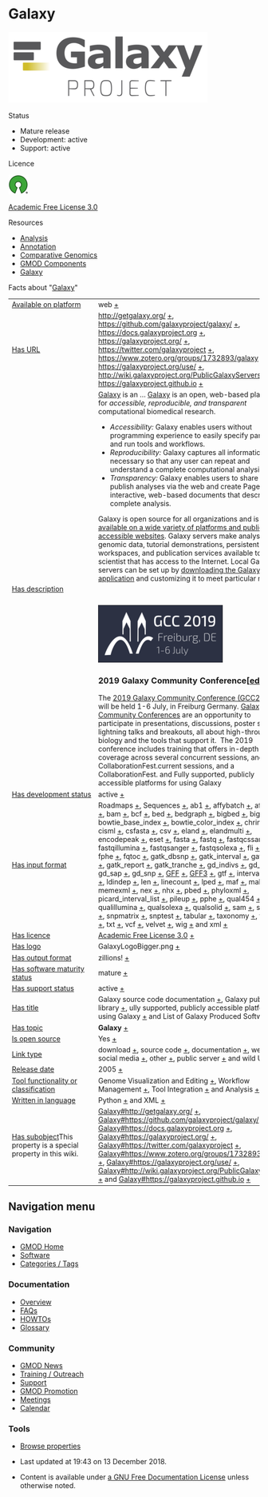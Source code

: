



<span id="top"></span>




# <span dir="auto">Galaxy</span>










<img
src="https://raw.githubusercontent.com/GMOD/gmod.github.io/main/mediawiki/images/thumb/c/c7/GalaxyLogoBigger.png/400px-GalaxyLogoBigger.png"
srcset="https://raw.githubusercontent.com/GMOD/gmod.github.io/main/mediawiki/images/thumb/c/c7/GalaxyLogoBigger.png/600px-GalaxyLogoBigger.png 1.5x, https://raw.githubusercontent.com/GMOD/gmod.github.io/main/mediawiki/images/thumb/c/c7/GalaxyLogoBigger.png/800px-GalaxyLogoBigger.png 2x"
width="400" height="142" alt="Galaxy logo" />



Status



- Mature release
- Development: active
- Support: active



Licence


<a href="http://opensource.org/" rel="nofollow"><img
src="https://raw.githubusercontent.com/GMOD/gmod.github.io/main/mediawiki/images/thumb/6/66/Osi_symbol.png/40px-Osi_symbol.png"
srcset="https://raw.githubusercontent.com/GMOD/gmod.github.io/main/mediawiki/images/thumb/6/66/Osi_symbol.png/60px-Osi_symbol.png 1.5x, https://raw.githubusercontent.com/GMOD/gmod.github.io/main/mediawiki/images/thumb/6/66/Osi_symbol.png/80px-Osi_symbol.png 2x"
width="40" height="39" alt="} is open source" /></a>



<a href="http://opensource.org/licenses/AFL-3.0" class="external text"
rel="nofollow">Academic Free License 3.0</a>



Resources




- [Analysis](Category%253AAnalysis "Category%253AAnalysis")
- [Annotation](Category%253AAnnotation "Category%253AAnnotation")
- [Comparative
  Genomics](Category%253AComparative_Genomics "Category%253AComparative Genomics")
- [GMOD Components](Category%253AGMOD_Components "Category%253AGMOD Components")
- [Galaxy](Category%253AGalaxy "Category%253AGalaxy")



<span class="smwfactboxhead">Facts about
"<span class="swmfactboxheadbrowse">[Galaxy](Special%253ABrowse/Galaxy "Special%253ABrowse/Galaxy")</span>"</span>

<table class="smwfacttable">
<colgroup>
<col style="width: 50%" />
<col style="width: 50%" />
</colgroup>
<tbody>
<tr class="odd row-odd">
<td class="smwpropname"><a href="Property%253AAvailable_on_platform"
title="Property:Available on platform">Available on platform</a></td>
<td class="smwprops">web <span class="smwsearch"><a
href="Special%253ASearchByProperty/Available-20on-20platform/web"
title="Special%253ASearchByProperty/Available-20on-20platform/web">+</a></span></td>
</tr>
<tr class="even row-even">
<td class="smwpropname"><a href="Property%253AHas_URL"
title="Property:Has URL">Has URL</a></td>
<td class="smwprops"><a href="http://getgalaxy.org/"
class="external free" rel="nofollow">http://getgalaxy.org/</a> <span
class="smwsearch"><a
href="Special%253ASearchByProperty/Has-20URL/http%253A-2F-2Fgetgalaxy.org-2F"
title="Special%253ASearchByProperty/Has-20URL/http%253A-2F-2Fgetgalaxy.org-2F">+</a></span>,
<a href="https://github.com/galaxyproject/galaxy/" class="external free"
rel="nofollow">https://github.com/galaxyproject/galaxy/</a> <span
class="smwsearch"><a
href="Special%253ASearchByProperty/Has-20URL/https%253A-2F-2Fgithub.com-2Fgalaxyproject-2Fgalaxy-2F"
title="Special%253ASearchByProperty/Has-20URL/https%253A-2F-2Fgithub.com-2Fgalaxyproject-2Fgalaxy-2F">+</a></span>,
<a href="https://docs.galaxyproject.org" class="external free"
rel="nofollow">https://docs.galaxyproject.org</a> <span
class="smwsearch"><a
href="Special%253ASearchByProperty/Has-20URL/https%253A-2F-2Fdocs.galaxyproject.org"
title="Special%253ASearchByProperty/Has-20URL/https%253A-2F-2Fdocs.galaxyproject.org">+</a></span>,
<a href="https://galaxyproject.org/" class="external free"
rel="nofollow">https://galaxyproject.org/</a> <span class="smwsearch"><a
href="Special%253ASearchByProperty/Has-20URL/https%253A-2F-2Fgalaxyproject.org-2F"
title="Special%253ASearchByProperty/Has-20URL/https%253A-2F-2Fgalaxyproject.org-2F">+</a></span>,
<a href="https://twitter.com/galaxyproject" class="external free"
rel="nofollow">https://twitter.com/galaxyproject</a> <span
class="smwsearch"><a
href="Special%253ASearchByProperty/Has-20URL/https%253A-2F-2Ftwitter.com-2Fgalaxyproject"
title="Special%253ASearchByProperty/Has-20URL/https%253A-2F-2Ftwitter.com-2Fgalaxyproject">+</a></span>,
<a href="https://www.zotero.org/groups/1732893/galaxy"
class="external free"
rel="nofollow">https://www.zotero.org/groups/1732893/galaxy</a> <span
class="smwsearch"><a
href="Special%253ASearchByProperty/Has-20URL/https%253A-2F-2Fwww.zotero.org-2Fgroups-2F1732893-2Fgalaxy"
title="Special%253ASearchByProperty/Has-20URL/https%253A-2F-2Fwww.zotero.org-2Fgroups-2F1732893-2Fgalaxy">+</a></span>,
<a href="https://galaxyproject.org/use/" class="external free"
rel="nofollow">https://galaxyproject.org/use/</a> <span
class="smwsearch"><a
href="Special%253ASearchByProperty/Has-20URL/https%253A-2F-2Fgalaxyproject.org-2Fuse-2F"
title="Special%253ASearchByProperty/Has-20URL/https%253A-2F-2Fgalaxyproject.org-2Fuse-2F">+</a></span>,
<a href="http://wiki.galaxyproject.org/PublicGalaxyServers"
class="external free"
rel="nofollow">http://wiki.galaxyproject.org/PublicGalaxyServers</a>
<span class="smwsearch"><a
href="Special%253ASearchByProperty/Has-20URL/http%253A-2F-2Fwiki.galaxyproject.org-2FPublicGalaxyServers"
title="Special%253ASearchByProperty/Has-20URL/http%253A-2F-2Fwiki.galaxyproject.org-2FPublicGalaxyServers">+</a></span>
and <a href="https://galaxyproject.github.io" class="external free"
rel="nofollow">https://galaxyproject.github.io</a> <span
class="smwsearch"><a
href="Special%253ASearchByProperty/Has-20URL/https%253A-2F-2Fgalaxyproject.github.io"
title="Special%253ASearchByProperty/Has-20URL/https%253A-2F-2Fgalaxyproject.github.io">+</a></span></td>
</tr>
<tr class="odd row-odd">
<td class="smwpropname"><a href="Property%253AHas_description"
title="Property:Has description">Has description</a></td>
<td class="smwprops"><a href="https://galaxyproject.org/"
class="external text" rel="nofollow">Galaxy</a> is an <span
class="smw-highlighter" data-type="2" data-state="persistent"
data-title="Information"><span class="smwtext"> … </span><span
class="smwttcontent"><a href="https://galaxyproject.org/"
class="external text" rel="nofollow">Galaxy</a> is an open, web-based
platform for <em>accessible, reproducible, and transparent</em>
computational biomedical research. </span></span>
<ul>
<li><em>Accessibility:</em> Galaxy enables users without programming
experience to easily specify parameters and run tools and
workflows.</li>
<li><em>Reproducibility:</em> Galaxy captures all information necessary
so that any user can repeat and understand a complete computational
analysis.</li>
<li><em>Transparency:</em> Galaxy enables users to share and publish
analyses via the web and create Pages--interactive, web-based documents
that describe a complete analysis.</li>
</ul>
<p>Galaxy is open source for all organizations and is <a
href="https://galaxyproject.org/use/" class="external text"
rel="nofollow">available on a wide variety of platforms and publicly
accessible websites</a>. Galaxy servers make analysis tools, genomic
data, tutorial demonstrations, persistent workspaces, and publication
services available to any scientist that has access to the Internet.
Local Galaxy servers can be set up by <a href="http://getgalaxy.org/"
class="external text" rel="nofollow">downloading the Galaxy
application</a> and customizing it to meet particular needs.</p>
<p><br />
</p>

<img
src="https://raw.githubusercontent.com/GMOD/gmod.github.io/main/mediawiki/images/thumb/e/ed/GCC2019Logo.png/250px-GCC2019Logo.png"
srcset="https://raw.githubusercontent.com/GMOD/gmod.github.io/main/mediawiki/images/e/ed/GCC2019Logo.png 1.5x, https://raw.githubusercontent.com/GMOD/gmod.github.io/main/mediawiki/images/e/ed/GCC2019Logo.png 2x"
width="250" height="115"
alt="link=https://galaxyproject.org/events/gcc2019/ 2019 Galaxy Community Conference" />

<h3 id="galaxy-community-conferenceedit"><span
id="2019_Galaxy_Community_Conference" class="mw-headline">2019 Galaxy
Community Conference</span><span class="mw-editsection"><span
class="mw-editsection-bracket">[</span><a
href="http://gmod.org/mediawiki/index.php?title=Galaxy&amp;action=edit&amp;section=1"
title="Edit section: 2019 Galaxy Community Conference">edit</a><span
class="mw-editsection-bracket">]</span></span></h3>
The <a href="https://galaxyproject.org/events/gcc2019"
class="external text" rel="nofollow">2019 Galaxy Community Conference
(GCC2019)</a> will be held 1-6 July, in Freiburg Germany. <a
href="https://galaxyproejct.org/gcc2" class="external text"
rel="nofollow">Galaxy Community Conferences</a> are an opportunity to
participate in presentations, discussions, poster sessions, lightning
talks and breakouts, all about high-throughput biology and the tools
that support it.  The 2019 conference includes training that offers
in-depth topic coverage across several concurrent sessions, and a
CollaborationFest.current sessions, and a CollaborationFest.  and Fully supported,
publicly accessible platforms for using Galaxy </td>
</tr>
<tr class="even row-even">
<td class="smwpropname"><a href="Property%253AHas_development_status"
title="Property:Has development status">Has development status</a></td>
<td class="smwprops">active <span class="smwsearch"><a
href="Special%253ASearchByProperty/Has-20development-20status/active"
title="Special%253ASearchByProperty/Has-20development-20status/active">+</a></span></td>
</tr>
<tr class="odd row-odd">
<td class="smwpropname"><a href="Property%253AHas_input_format"
title="Property:Has input format">Has input format</a></td>
<td class="smwprops">Roadmaps <span class="smwsearch"><a
href="Special%253ASearchByProperty/Has-20input-20format/Roadmaps"
title="Special%253ASearchByProperty/Has-20input-20format/Roadmaps">+</a></span>,
Sequences <span class="smwsearch"><a
href="Special%253ASearchByProperty/Has-20input-20format/Sequences"
title="Special%253ASearchByProperty/Has-20input-20format/Sequences">+</a></span>,
ab1 <span class="smwsearch"><a
href="Special%253ASearchByProperty/Has-20input-20format/ab1"
title="Special%253ASearchByProperty/Has-20input-20format/ab1">+</a></span>,
affybatch <span class="smwsearch"><a
href="Special%253ASearchByProperty/Has-20input-20format/affybatch"
title="Special%253ASearchByProperty/Has-20input-20format/affybatch">+</a></span>,
afg <span class="smwsearch"><a
href="Special%253ASearchByProperty/Has-20input-20format/afg"
title="Special%253ASearchByProperty/Has-20input-20format/afg">+</a></span>,
axt <span class="smwsearch"><a
href="Special%253ASearchByProperty/Has-20input-20format/axt"
title="Special%253ASearchByProperty/Has-20input-20format/axt">+</a></span>,
bam <span class="smwsearch"><a
href="Special%253ASearchByProperty/Has-20input-20format/bam"
title="Special%253ASearchByProperty/Has-20input-20format/bam">+</a></span>,
bcf <span class="smwsearch"><a
href="Special%253ASearchByProperty/Has-20input-20format/bcf"
title="Special%253ASearchByProperty/Has-20input-20format/bcf">+</a></span>,
bed <span class="smwsearch"><a
href="Special%253ASearchByProperty/Has-20input-20format/bed"
title="Special%253ASearchByProperty/Has-20input-20format/bed">+</a></span>,
bedgraph <span class="smwsearch"><a
href="Special%253ASearchByProperty/Has-20input-20format/bedgraph"
title="Special%253ASearchByProperty/Has-20input-20format/bedgraph">+</a></span>,
bigbed <span class="smwsearch"><a
href="Special%253ASearchByProperty/Has-20input-20format/bigbed"
title="Special%253ASearchByProperty/Has-20input-20format/bigbed">+</a></span>,
bigwig <span class="smwsearch"><a
href="Special%253ASearchByProperty/Has-20input-20format/bigwig"
title="Special%253ASearchByProperty/Has-20input-20format/bigwig">+</a></span>,
bowtie_base_index <span class="smwsearch"><a
href="Special%253ASearchByProperty/Has-20input-20format/bowtie_base_index"
title="Special%253ASearchByProperty/Has-20input-20format/bowtie base index">+</a></span>,
bowtie_color_index <span class="smwsearch"><a
href="Special%253ASearchByProperty/Has-20input-20format/bowtie_color_index"
title="Special%253ASearchByProperty/Has-20input-20format/bowtie color index">+</a></span>,
chrint <span class="smwsearch"><a
href="Special%253ASearchByProperty/Has-20input-20format/chrint"
title="Special%253ASearchByProperty/Has-20input-20format/chrint">+</a></span>,
cisml <span class="smwsearch"><a
href="Special%253ASearchByProperty/Has-20input-20format/cisml"
title="Special%253ASearchByProperty/Has-20input-20format/cisml">+</a></span>,
csfasta <span class="smwsearch"><a
href="Special%253ASearchByProperty/Has-20input-20format/csfasta"
title="Special%253ASearchByProperty/Has-20input-20format/csfasta">+</a></span>,
csv <span class="smwsearch"><a
href="Special%253ASearchByProperty/Has-20input-20format/csv"
title="Special%253ASearchByProperty/Has-20input-20format/csv">+</a></span>,
eland <span class="smwsearch"><a
href="Special%253ASearchByProperty/Has-20input-20format/eland"
title="Special%253ASearchByProperty/Has-20input-20format/eland">+</a></span>,
elandmulti <span class="smwsearch"><a
href="Special%253ASearchByProperty/Has-20input-20format/elandmulti"
title="Special%253ASearchByProperty/Has-20input-20format/elandmulti">+</a></span>,
encodepeak <span class="smwsearch"><a
href="Special%253ASearchByProperty/Has-20input-20format/encodepeak"
title="Special%253ASearchByProperty/Has-20input-20format/encodepeak">+</a></span>,
eset <span class="smwsearch"><a
href="Special%253ASearchByProperty/Has-20input-20format/eset"
title="Special%253ASearchByProperty/Has-20input-20format/eset">+</a></span>,
fasta <span class="smwsearch"><a
href="Special%253ASearchByProperty/Has-20input-20format/fasta"
title="Special%253ASearchByProperty/Has-20input-20format/fasta">+</a></span>,
fastq <span class="smwsearch"><a
href="Special%253ASearchByProperty/Has-20input-20format/fastq"
title="Special%253ASearchByProperty/Has-20input-20format/fastq">+</a></span>,
fastqcssanger <span class="smwsearch"><a
href="Special%253ASearchByProperty/Has-20input-20format/fastqcssanger"
title="Special%253ASearchByProperty/Has-20input-20format/fastqcssanger">+</a></span>,
fastqillumina <span class="smwsearch"><a
href="Special%253ASearchByProperty/Has-20input-20format/fastqillumina"
title="Special%253ASearchByProperty/Has-20input-20format/fastqillumina">+</a></span>,
fastqsanger <span class="smwsearch"><a
href="Special%253ASearchByProperty/Has-20input-20format/fastqsanger"
title="Special%253ASearchByProperty/Has-20input-20format/fastqsanger">+</a></span>,
fastqsolexa <span class="smwsearch"><a
href="Special%253ASearchByProperty/Has-20input-20format/fastqsolexa"
title="Special%253ASearchByProperty/Has-20input-20format/fastqsolexa">+</a></span>,
fli <span class="smwsearch"><a
href="Special%253ASearchByProperty/Has-20input-20format/fli"
title="Special%253ASearchByProperty/Has-20input-20format/fli">+</a></span>,
fped <span class="smwsearch"><a
href="Special%253ASearchByProperty/Has-20input-20format/fped"
title="Special%253ASearchByProperty/Has-20input-20format/fped">+</a></span>,
fphe <span class="smwsearch"><a
href="Special%253ASearchByProperty/Has-20input-20format/fphe"
title="Special%253ASearchByProperty/Has-20input-20format/fphe">+</a></span>,
fqtoc <span class="smwsearch"><a
href="Special%253ASearchByProperty/Has-20input-20format/fqtoc"
title="Special%253ASearchByProperty/Has-20input-20format/fqtoc">+</a></span>,
gatk_dbsnp <span class="smwsearch"><a
href="Special%253ASearchByProperty/Has-20input-20format/gatk_dbsnp"
title="Special%253ASearchByProperty/Has-20input-20format/gatk dbsnp">+</a></span>,
gatk_interval <span class="smwsearch"><a
href="Special%253ASearchByProperty/Has-20input-20format/gatk_interval"
title="Special%253ASearchByProperty/Has-20input-20format/gatk interval">+</a></span>,
gatk_recal <span class="smwsearch"><a
href="Special%253ASearchByProperty/Has-20input-20format/gatk_recal"
title="Special%253ASearchByProperty/Has-20input-20format/gatk recal">+</a></span>,
gatk_report <span class="smwsearch"><a
href="Special%253ASearchByProperty/Has-20input-20format/gatk_report"
title="Special%253ASearchByProperty/Has-20input-20format/gatk report">+</a></span>,
gatk_tranche <span class="smwsearch"><a
href="Special%253ASearchByProperty/Has-20input-20format/gatk_tranche"
title="Special%253ASearchByProperty/Has-20input-20format/gatk tranche">+</a></span>,
gd_indivs <span class="smwsearch"><a
href="Special%253ASearchByProperty/Has-20input-20format/gd_indivs"
title="Special%253ASearchByProperty/Has-20input-20format/gd indivs">+</a></span>,
gd_ped <span class="smwsearch"><a
href="Special%253ASearchByProperty/Has-20input-20format/gd_ped"
title="Special%253ASearchByProperty/Has-20input-20format/gd ped">+</a></span>,
gd_sap <span class="smwsearch"><a
href="Special%253ASearchByProperty/Has-20input-20format/gd_sap"
title="Special%253ASearchByProperty/Has-20input-20format/gd sap">+</a></span>,
gd_snp <span class="smwsearch"><a
href="Special%253ASearchByProperty/Has-20input-20format/gd_snp"
title="Special%253ASearchByProperty/Has-20input-20format/gd snp">+</a></span>,
<a href="GFF" title="GFF">GFF</a> <span class="smwsearch"><a
href="Special%253ASearchByProperty/Has-20input-20format/-5B-5BGFF-5D-5D"
title="Special%253ASearchByProperty/Has-20input-20format/-5B-5BGFF-5D-5D">+</a></span>,
<a href="GFF3" title="GFF3">GFF3</a> <span class="smwsearch"><a
href="Special%253ASearchByProperty/Has-20input-20format/-5B-5BGFF3-5D-5D"
title="Special%253ASearchByProperty/Has-20input-20format/-5B-5BGFF3-5D-5D">+</a></span>,
gtf <span class="smwsearch"><a
href="Special%253ASearchByProperty/Has-20input-20format/gtf"
title="Special%253ASearchByProperty/Has-20input-20format/gtf">+</a></span>,
interval <span class="smwsearch"><a
href="Special%253ASearchByProperty/Has-20input-20format/interval"
title="Special%253ASearchByProperty/Has-20input-20format/interval">+</a></span>,
lav <span class="smwsearch"><a
href="Special%253ASearchByProperty/Has-20input-20format/lav"
title="Special%253ASearchByProperty/Has-20input-20format/lav">+</a></span>,
ldindep <span class="smwsearch"><a
href="Special%253ASearchByProperty/Has-20input-20format/ldindep"
title="Special%253ASearchByProperty/Has-20input-20format/ldindep">+</a></span>,
len <span class="smwsearch"><a
href="Special%253ASearchByProperty/Has-20input-20format/len"
title="Special%253ASearchByProperty/Has-20input-20format/len">+</a></span>,
linecount <span class="smwsearch"><a
href="Special%253ASearchByProperty/Has-20input-20format/linecount"
title="Special%253ASearchByProperty/Has-20input-20format/linecount">+</a></span>,
lped <span class="smwsearch"><a
href="Special%253ASearchByProperty/Has-20input-20format/lped"
title="Special%253ASearchByProperty/Has-20input-20format/lped">+</a></span>,
maf <span class="smwsearch"><a
href="Special%253ASearchByProperty/Has-20input-20format/maf"
title="Special%253ASearchByProperty/Has-20input-20format/maf">+</a></span>,
malist <span class="smwsearch"><a
href="Special%253ASearchByProperty/Has-20input-20format/malist"
title="Special%253ASearchByProperty/Has-20input-20format/malist">+</a></span>,
memexml <span class="smwsearch"><a
href="Special%253ASearchByProperty/Has-20input-20format/memexml"
title="Special%253ASearchByProperty/Has-20input-20format/memexml">+</a></span>,
nex <span class="smwsearch"><a
href="Special%253ASearchByProperty/Has-20input-20format/nex"
title="Special%253ASearchByProperty/Has-20input-20format/nex">+</a></span>,
nhx <span class="smwsearch"><a
href="Special%253ASearchByProperty/Has-20input-20format/nhx"
title="Special%253ASearchByProperty/Has-20input-20format/nhx">+</a></span>,
pbed <span class="smwsearch"><a
href="Special%253ASearchByProperty/Has-20input-20format/pbed"
title="Special%253ASearchByProperty/Has-20input-20format/pbed">+</a></span>,
phyloxml <span class="smwsearch"><a
href="Special%253ASearchByProperty/Has-20input-20format/phyloxml"
title="Special%253ASearchByProperty/Has-20input-20format/phyloxml">+</a></span>,
picard_interval_list <span class="smwsearch"><a
href="Special%253ASearchByProperty/Has-20input-20format/picard_interval_list"
title="Special%253ASearchByProperty/Has-20input-20format/picard interval list">+</a></span>,
pileup <span class="smwsearch"><a
href="Special%253ASearchByProperty/Has-20input-20format/pileup"
title="Special%253ASearchByProperty/Has-20input-20format/pileup">+</a></span>,
pphe <span class="smwsearch"><a
href="Special%253ASearchByProperty/Has-20input-20format/pphe"
title="Special%253ASearchByProperty/Has-20input-20format/pphe">+</a></span>,
qual454 <span class="smwsearch"><a
href="Special%253ASearchByProperty/Has-20input-20format/qual454"
title="Special%253ASearchByProperty/Has-20input-20format/qual454">+</a></span>,
qualillumina <span class="smwsearch"><a
href="Special%253ASearchByProperty/Has-20input-20format/qualillumina"
title="Special%253ASearchByProperty/Has-20input-20format/qualillumina">+</a></span>,
qualsolexa <span class="smwsearch"><a
href="Special%253ASearchByProperty/Has-20input-20format/qualsolexa"
title="Special%253ASearchByProperty/Has-20input-20format/qualsolexa">+</a></span>,
qualsolid <span class="smwsearch"><a
href="Special%253ASearchByProperty/Has-20input-20format/qualsolid"
title="Special%253ASearchByProperty/Has-20input-20format/qualsolid">+</a></span>,
sam <span class="smwsearch"><a
href="Special%253ASearchByProperty/Has-20input-20format/sam"
title="Special%253ASearchByProperty/Has-20input-20format/sam">+</a></span>,
scf <span class="smwsearch"><a
href="Special%253ASearchByProperty/Has-20input-20format/scf"
title="Special%253ASearchByProperty/Has-20input-20format/scf">+</a></span>,
sff <span class="smwsearch"><a
href="Special%253ASearchByProperty/Has-20input-20format/sff"
title="Special%253ASearchByProperty/Has-20input-20format/sff">+</a></span>,
snpmatrix <span class="smwsearch"><a
href="Special%253ASearchByProperty/Has-20input-20format/snpmatrix"
title="Special%253ASearchByProperty/Has-20input-20format/snpmatrix">+</a></span>,
snptest <span class="smwsearch"><a
href="Special%253ASearchByProperty/Has-20input-20format/snptest"
title="Special%253ASearchByProperty/Has-20input-20format/snptest">+</a></span>,
tabular <span class="smwsearch"><a
href="Special%253ASearchByProperty/Has-20input-20format/tabular"
title="Special%253ASearchByProperty/Has-20input-20format/tabular">+</a></span>,
taxonomy <span class="smwsearch"><a
href="Special%253ASearchByProperty/Has-20input-20format/taxonomy"
title="Special%253ASearchByProperty/Has-20input-20format/taxonomy">+</a></span>,
twobit <span class="smwsearch"><a
href="Special%253ASearchByProperty/Has-20input-20format/twobit"
title="Special%253ASearchByProperty/Has-20input-20format/twobit">+</a></span>,
txt <span class="smwsearch"><a
href="Special%253ASearchByProperty/Has-20input-20format/txt"
title="Special%253ASearchByProperty/Has-20input-20format/txt">+</a></span>,
vcf <span class="smwsearch"><a
href="Special%253ASearchByProperty/Has-20input-20format/vcf"
title="Special%253ASearchByProperty/Has-20input-20format/vcf">+</a></span>,
velvet <span class="smwsearch"><a
href="Special%253ASearchByProperty/Has-20input-20format/velvet"
title="Special%253ASearchByProperty/Has-20input-20format/velvet">+</a></span>,
wig <span class="smwsearch"><a
href="Special%253ASearchByProperty/Has-20input-20format/wig"
title="Special%253ASearchByProperty/Has-20input-20format/wig">+</a></span>
and xml <span class="smwsearch"><a
href="Special%253ASearchByProperty/Has-20input-20format/xml"
title="Special%253ASearchByProperty/Has-20input-20format/xml">+</a></span></td>
</tr>
<tr class="even row-even">
<td class="smwpropname"><a href="Property%253AHas_licence"
title="Property:Has licence">Has licence</a></td>
<td class="smwprops"><a href="http://opensource.org/licenses/AFL-3.0"
class="external text" rel="nofollow">Academic Free License 3.0</a> <span
class="smwsearch"><a
href="Special%253ASearchByProperty/Has-20licence/-5Bhttp%253A-2F-2Fopensource.org-2Flicenses-2FAFL-2D3.0-20Academic-20Free-20License-203.0-5D"
title="Special%253ASearchByProperty/Has-20licence/-5Bhttp%253A-2F-2Fopensource.org-2Flicenses-2FAFL-2D3.0-20Academic-20Free-20License-203.0-5D">+</a></span></td>
</tr>
<tr class="odd row-odd">
<td class="smwpropname"><a href="Property%253AHas_logo"
title="Property:Has logo">Has logo</a></td>
<td class="smwprops">GalaxyLogoBigger.png <span class="smwsearch"><a
href="Special%253ASearchByProperty/Has-20logo/GalaxyLogoBigger.png"
title="Special%253ASearchByProperty/Has-20logo/GalaxyLogoBigger.png">+</a></span></td>
</tr>
<tr class="even row-even">
<td class="smwpropname"><a href="Property%253AHas_output_format"
title="Property:Has output format">Has output format</a></td>
<td class="smwprops">zillions! <span class="smwsearch"><a
href="Special%253ASearchByProperty/Has-20output-20format/zillions!"
title="Special%253ASearchByProperty/Has-20output-20format/zillions!">+</a></span></td>
</tr>
<tr class="odd row-odd">
<td class="smwpropname"><a href="Property%253AHas_software_maturity_status"
title="Property:Has software maturity status">Has software maturity
status</a></td>
<td class="smwprops">mature <span class="smwsearch"><a
href="Special%253ASearchByProperty/Has-20software-20maturity-20status/mature"
title="Special%253ASearchByProperty/Has-20software-20maturity-20status/mature">+</a></span></td>
</tr>
<tr class="even row-even">
<td class="smwpropname"><a href="Property%253AHas_support_status"
title="Property:Has support status">Has support status</a></td>
<td class="smwprops">active <span class="smwsearch"><a
href="Special%253ASearchByProperty/Has-20support-20status/active"
title="Special%253ASearchByProperty/Has-20support-20status/active">+</a></span></td>
</tr>
<tr class="odd row-odd">
<td class="smwpropname"><a href="Property%253AHas_title"
title="Property:Has title">Has title</a></td>
<td class="smwprops">Galaxy source code documentation <span
class="smwsearch"><a
href="Special%253ASearchByProperty/Has-20title/Galaxy-20source-20code-20documentation"
title="Special%253ASearchByProperty/Has-20title/Galaxy-20source-20code-20documentation">+</a></span>,
Galaxy publication library <span class="smwsearch"><a
href="Special%253ASearchByProperty/Has-20title/Galaxy-20publication-20library"
title="Special%253ASearchByProperty/Has-20title/Galaxy-20publication-20library">+</a></span>,
ully supported, publicly accessible platforms for using Galaxy <span
class="smwsearch"><a
href="Special%253ASearchByProperty/Has-20title/ully-20supported,-20publicly-20accessible-20platforms-20for-20using-20Galaxy"
title="Special%253ASearchByProperty/Has-20title/ully-20supported,-20publicly-20accessible-20platforms-20for-20using-20Galaxy">+</a></span>
and List of Galaxy Produced Software <span class="smwsearch"><a
href="Special%253ASearchByProperty/Has-20title/List-20of-20Galaxy-20Produced-20Software"
title="Special%253ASearchByProperty/Has-20title/List-20of-20Galaxy-20Produced-20Software">+</a></span></td>
</tr>
<tr class="even row-even">
<td class="smwpropname"><a href="Property%253AHas_topic"
title="Property:Has topic">Has topic</a></td>
<td class="smwprops"><strong>Galaxy</strong> <span class="smwsearch"><a
href="Special%253ASearchByProperty/Has-20topic/Galaxy"
title="Special%253ASearchByProperty/Has-20topic/Galaxy">+</a></span></td>
</tr>
<tr class="odd row-odd">
<td class="smwpropname"><a href="Property%253AIs_open_source"
title="Property:Is open source">Is open source</a></td>
<td class="smwprops">Yes <span class="smwsearch"><a
href="Special%253ASearchByProperty/Is-20open-20source/Yes"
title="Special%253ASearchByProperty/Is-20open-20source/Yes">+</a></span></td>
</tr>
<tr class="even row-even">
<td class="smwpropname"><a href="Property%253ALink_type"
title="Property:Link type">Link type</a></td>
<td class="smwprops">download <span class="smwsearch"><a
href="Special%253ASearchByProperty/Link-20type/download"
title="Special%253ASearchByProperty/Link-20type/download">+</a></span>,
source code <span class="smwsearch"><a
href="Special%253ASearchByProperty/Link-20type/source-20code"
title="Special%253ASearchByProperty/Link-20type/source-20code">+</a></span>,
documentation <span class="smwsearch"><a
href="Special%253ASearchByProperty/Link-20type/documentation"
title="Special%253ASearchByProperty/Link-20type/documentation">+</a></span>,
website <span class="smwsearch"><a
href="Special%253ASearchByProperty/Link-20type/website"
title="Special%253ASearchByProperty/Link-20type/website">+</a></span>,
social media <span class="smwsearch"><a
href="Special%253ASearchByProperty/Link-20type/social-20media"
title="Special%253ASearchByProperty/Link-20type/social-20media">+</a></span>,
other <span class="smwsearch"><a
href="Special%253ASearchByProperty/Link-20type/other"
title="Special%253ASearchByProperty/Link-20type/other">+</a></span>, public
server <span class="smwsearch"><a
href="Special%253ASearchByProperty/Link-20type/public-20server"
title="Special%253ASearchByProperty/Link-20type/public-20server">+</a></span>
and wild URL <span class="smwsearch"><a
href="Special%253ASearchByProperty/Link-20type/wild-20URL"
title="Special%253ASearchByProperty/Link-20type/wild-20URL">+</a></span></td>
</tr>
<tr class="odd row-odd">
<td class="smwpropname"><a href="Property%253ARelease_date"
title="Property:Release date">Release date</a></td>
<td class="smwprops">2005 <span class="smwsearch"><a
href="Special%253ASearchByProperty/Release-20date/2005"
title="Special%253ASearchByProperty/Release-20date/2005">+</a></span></td>
</tr>
<tr class="even row-even">
<td class="smwpropname"><a
href="Property%253ATool_functionality_or_classification"
title="Property:Tool functionality or classification">Tool functionality or
classification</a></td>
<td class="smwprops">Genome Visualization and Editing <span
class="smwsearch"><a
href="Special%253ASearchByProperty/Tool-20functionality-20or-20classification/Genome-20Visualization-20and-20Editing"
title="Special%253ASearchByProperty/Tool-20functionality-20or-20classification/Genome-20Visualization-20and-20Editing">+</a></span>,
Workflow Management <span class="smwsearch"><a
href="Special%253ASearchByProperty/Tool-20functionality-20or-20classification/Workflow-20Management"
title="Special%253ASearchByProperty/Tool-20functionality-20or-20classification/Workflow-20Management">+</a></span>,
Tool Integration <span class="smwsearch"><a
href="Special%253ASearchByProperty/Tool-20functionality-20or-20classification/Tool-20Integration"
title="Special%253ASearchByProperty/Tool-20functionality-20or-20classification/Tool-20Integration">+</a></span>
and Analysis <span class="smwsearch"><a
href="Special%253ASearchByProperty/Tool-20functionality-20or-20classification/Analysis"
title="Special%253ASearchByProperty/Tool-20functionality-20or-20classification/Analysis">+</a></span></td>
</tr>
<tr class="odd row-odd">
<td class="smwpropname"><a href="Property%253AWritten_in_language"
title="Property:Written in language">Written in language</a></td>
<td class="smwprops">Python <span class="smwsearch"><a
href="Special%253ASearchByProperty/Written-20in-20language/Python"
title="Special%253ASearchByProperty/Written-20in-20language/Python">+</a></span>
and XML <span class="smwsearch"><a
href="Special%253ASearchByProperty/Written-20in-20language/XML"
title="Special%253ASearchByProperty/Written-20in-20language/XML">+</a></span></td>
</tr>
<tr class="even row-even">
<td class="smwspecname"><span class="smw-highlighter" data-type="1"
data-state="inline" data-title="Property"><span class="smwbuiltin"><a
href="Property%253AHas_subobject" title="Property:Has subobject">Has
subobject</a></span><span class="smwttcontent">This property is a
special property in this wiki.</span></span></td>
<td class="smwspecs"><a href="Galaxy.1#http:.2F.2Fgetgalaxy.org.2F"
title="Galaxy">Galaxy#http://getgalaxy.org/</a> <span
class="smwsearch"><a
href="Special%253ASearchByProperty/Has-20subobject/Galaxy-23http%253A-2F-2Fgetgalaxy.org-2F"
title="Special%253ASearchByProperty/Has-20subobject/Galaxy-23http%253A-2F-2Fgetgalaxy.org-2F">+</a></span>,
<a href="Galaxy.1#https:.2F.2Fgithub.com.2Fgalaxyproject.2Fgalaxy.2F"
title="Galaxy">Galaxy#https://github.com/galaxyproject/galaxy/</a> <span
class="smwsearch"><a
href="Special%253ASearchByProperty/Has-20subobject/Galaxy-23https%253A-2F-2Fgithub.com-2Fgalaxyproject-2Fgalaxy-2F"
title="Special%253ASearchByProperty/Has-20subobject/Galaxy-23https%253A-2F-2Fgithub.com-2Fgalaxyproject-2Fgalaxy-2F">+</a></span>,
<a href="Galaxy.1#https:.2F.2Fdocs.galaxyproject.org"
title="Galaxy">Galaxy#https://docs.galaxyproject.org</a> <span
class="smwsearch"><a
href="Special%253ASearchByProperty/Has-20subobject/Galaxy-23https%253A-2F-2Fdocs.galaxyproject.org"
title="Special%253ASearchByProperty/Has-20subobject/Galaxy-23https%253A-2F-2Fdocs.galaxyproject.org">+</a></span>,
<a href="Galaxy.1#https:.2F.2Fgalaxyproject.org.2F"
title="Galaxy">Galaxy#https://galaxyproject.org/</a> <span
class="smwsearch"><a
href="Special%253ASearchByProperty/Has-20subobject/Galaxy-23https%253A-2F-2Fgalaxyproject.org-2F"
title="Special%253ASearchByProperty/Has-20subobject/Galaxy-23https%253A-2F-2Fgalaxyproject.org-2F">+</a></span>,
<a href="Galaxy.1#https:.2F.2Ftwitter.com.2Fgalaxyproject"
title="Galaxy">Galaxy#https://twitter.com/galaxyproject</a> <span
class="smwsearch"><a
href="Special%253ASearchByProperty/Has-20subobject/Galaxy-23https%253A-2F-2Ftwitter.com-2Fgalaxyproject"
title="Special%253ASearchByProperty/Has-20subobject/Galaxy-23https%253A-2F-2Ftwitter.com-2Fgalaxyproject">+</a></span>,
<a
href="Galaxy.1#https:.2F.2Fwww.zotero.org.2Fgroups.2F1732893.2Fgalaxy"
title="Galaxy">Galaxy#https://www.zotero.org/groups/1732893/galaxy</a>
<span class="smwsearch"><a
href="Special%253ASearchByProperty/Has-20subobject/Galaxy-23https%253A-2F-2Fwww.zotero.org-2Fgroups-2F1732893-2Fgalaxy"
title="Special%253ASearchByProperty/Has-20subobject/Galaxy-23https%253A-2F-2Fwww.zotero.org-2Fgroups-2F1732893-2Fgalaxy">+</a></span>,
<a href="Galaxy.1#https:.2F.2Fgalaxyproject.org.2Fuse.2F"
title="Galaxy">Galaxy#https://galaxyproject.org/use/</a> <span
class="smwsearch"><a
href="Special%253ASearchByProperty/Has-20subobject/Galaxy-23https%253A-2F-2Fgalaxyproject.org-2Fuse-2F"
title="Special%253ASearchByProperty/Has-20subobject/Galaxy-23https%253A-2F-2Fgalaxyproject.org-2Fuse-2F">+</a></span>,
<a
href="Galaxy.1#http:.2F.2Fwiki.galaxyproject.org.2FPublicGalaxyServers"
title="Galaxy">Galaxy#http://wiki.galaxyproject.org/PublicGalaxyServers</a>
<span class="smwsearch"><a
href="Special%253ASearchByProperty/Has-20subobject/Galaxy-23http%253A-2F-2Fwiki.galaxyproject.org-2FPublicGalaxyServers"
title="Special%253ASearchByProperty/Has-20subobject/Galaxy-23http%253A-2F-2Fwiki.galaxyproject.org-2FPublicGalaxyServers">+</a></span>
and <a href="Galaxy.1#https:.2F.2Fgalaxyproject.github.io"
title="Galaxy">Galaxy#https://galaxyproject.github.io</a> <span
class="smwsearch"><a
href="Special%253ASearchByProperty/Has-20subobject/Galaxy-23https%253A-2F-2Fgalaxyproject.github.io"
title="Special%253ASearchByProperty/Has-20subobject/Galaxy-23https%253A-2F-2Fgalaxyproject.github.io">+</a></span></td>
</tr>
</tbody>
</table>






## Navigation menu









### Navigation



- <span id="n-GMOD-Home">[GMOD Home](Main_Page)</span>
- <span id="n-Software">[Software](GMOD_Components)</span>
- <span id="n-Categories-.2F-Tags">[Categories /
  Tags](Categories)</span>




### Documentation



- <span id="n-Overview">[Overview](Overview)</span>
- <span id="n-FAQs">[FAQs](Category%253AFAQ)</span>
- <span id="n-HOWTOs">[HOWTOs](Category%253AHOWTO)</span>
- <span id="n-Glossary">[Glossary](Glossary)</span>




### Community



- <span id="n-GMOD-News">[GMOD News](GMOD_News)</span>
- <span id="n-Training-.2F-Outreach">[Training /
  Outreach](Training_and_Outreach)</span>
- <span id="n-Support">[Support](Support)</span>
- <span id="n-GMOD-Promotion">[GMOD Promotion](GMOD_Promotion)</span>
- <span id="n-Meetings">[Meetings](Meetings)</span>
- <span id="n-Calendar">[Calendar](Calendar)</span>




### Tools

- <span id="t-smwbrowselink"><a href="Special%253ABrowse/Galaxy" rel="smw-browse">Browse properties</a></span>



- <span id="footer-info-lastmod">Last updated at 19:43 on 13 December
  2018.</span>
<!-- - <span id="footer-info-viewcount">572,976 page views.</span> -->
- <span id="footer-info-copyright">Content is available under
  <a href="http://www.gnu.org/licenses/fdl-1.3.html" class="external"
  rel="nofollow">a GNU Free Documentation License</a> unless otherwise
  noted.</span>

<!-- -->



<!-- -->





